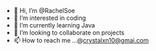 - 👋 Hi, I’m @RachelSoe
- 👀 I’m interested in coding
- 🌱 I’m currently learning Java
- 💞️ I’m looking to collaborate on projects
- 📫 How to reach me ...@crystalxn10@gmai.com

<!---
RachelSoe/RachelSoe is a ✨ special ✨ repository because its `README.md` (this file) appears on your GitHub profile.
You can click the Preview link to take a look at your changes.
--->
